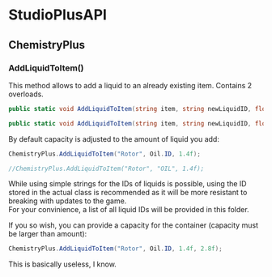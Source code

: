 # StudioPlusAPI
## ChemistryPlus
### AddLiquidToItem() 
This method allows to add a liquid to an already existing item. Contains 2 overloads.<br/>
```cs
public static void AddLiquidToItem(string item, string newLiquidID, float amount)

public static void AddLiquidToItem(string item, string newLiquidID, float amount, float capacity)
```
By default capacity is adjusted to the amount of liquid you add:
```cs
ChemistryPlus.AddLiquidToItem("Rotor", Oil.ID, 1.4f);

//ChemistryPlus.AddLiquidToItem("Rotor", "OIL", 1.4f);
```
While using simple strings for the IDs of liquids is possible, using the ID stored in the actual class is recommended as it will be more resistant to breaking with updates to the game.<br/>
For your convinience, a list of all liquid IDs will be provided in this folder.

If you so wish, you can provide a capacity for the container (capacity must be larger than amount):
```cs
ChemistryPlus.AddLiquidToItem("Rotor", Oil.ID, 1.4f, 2.8f);
```
This is basically useless, I know.